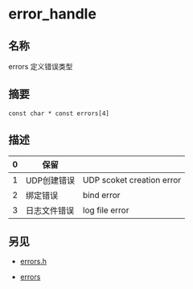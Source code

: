 # error_handle

## 名称

errors 定义错误类型

## 摘要

`const char * const errors[4]`

## 描述

| 0 | 保留 | |
| - | - | - |
| 1 | UDP创建错误 | UDP scoket creation error
| 2 | 绑定错误 | bind error
| 3 | 日志文件错误 | log file error

## 另见

- [errors.h](./errors.h.md)

- [errors](./errors.md)
